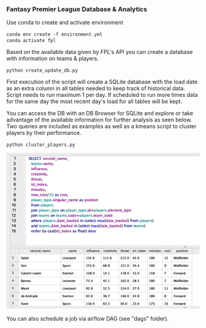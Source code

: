 ### Fantasy Premier League Database & Analytics

Use conda to create and activate environment

```
conda env create -f environment.yml
conda activate fpl 
```

Based on the available data given by FPL's API you can create a database with information on teams & players. 

```
python create_update_db.py
```

First execution of the script will create a SQLite database with the load date as an extra column in all tables needed to keep track of historical data. Script needs to run maximum 1 per day. If scheduled to run more times data for the same day the most recent day's load for all tables will be kept.

You can access the DB with an DB Browser for SQLite and explore or take advantage of the available information for further analysis as seen below. Two queries are included as examples as well as a kmeans script to cluster players by their performance.

```
python cluster_players.py
```

![](screenshot.png)

You can also schedule a job via airflow DAG (see "dags" folder).
